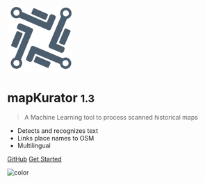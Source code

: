 <!-- _coverpage.md -->

![logo](_media/mapkurator.png)

# mapKurator <small>1.3</small>

> A Machine Learning tool to process scanned historical maps

- Detects and recognizes text
- Links place names to OSM
- Multilingual

[GitHub](https://github.com/knowledge-computing/mapkurator-system)
[Get Started](docs/introduction.md)


<!-- background image -->

<!-- ![](_media/bg.png) -->

<!-- background color -->

![color](#f0ffec)